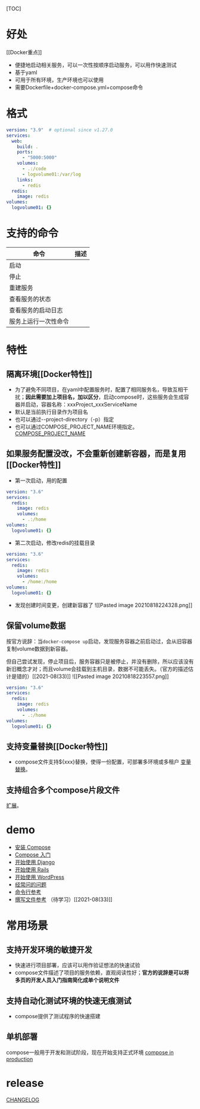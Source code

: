  [TOC]

# 好处
[[Docker重点]]
* 便捷地启动相关服务，可以一次性按顺序启动服务，可以用作快速测试
* 基于yaml
* 可用于所有环境，生产环境也可以使用
* 需要Dockerfile+docker-compose.yml+compose命令

# 格式
```yaml
version: "3.9"  # optional since v1.27.0
services:
  web:
    build: .
    ports:
      - "5000:5000"
    volumes:
      - .:/code
      - logvolume01:/var/log
    links:
      - redis
  redis:
    image: redis
volumes:
  logvolume01: {}
```

# 支持的命令
| 命令  | 描述  |
| --- | --- |
|  启动   |     |
|  停止   |     |
|  重建服务   |     |
|  查看服务的状态   |     |
|  查看服务的启动日志   |     |
|  服务上运行一次性命令   |     |


# 特性
## 隔离环境[[Docker特性]]
* 为了避免不同项目，在yaml中配置服务时，配置了相同服务名，导致互相干扰；**因此需要加上项目名，加以区分**，启动compose时，这些服务会生成容器并启动，容器名称：xxxProject_xxxServiceName
* 默认是当前执行目录作为项目名
* 也可以通过--project-directory（-p）指定
* 也可以通过COMPOSE_PROJECT_NAME环境指定。[COMPOSE_PROJECT_NAME](https://docs.docker.com/compose/reference/envvars/#compose_project_name)

## 如果服务配置没改，不会重新创建新容器，而是复用[[Docker特性]]
* 第一次启动，用的配置
```yml
version: "3.6"
services:  
  redis:
    image: redis
    volumes:
      - .:/home
volumes:
  logvolume01: {}
```

* 第二次启动，修改redis的挂载目录
```yml
version: "3.6"
services:  
  redis:
    image: redis
    volumes:
      - /home:/home
volumes:
  logvolume01: {}
```

* 发现创建时间变更，创建新容器了
![[Pasted image 20210818224328.png]]

## 保留volume数据
按官方说辞：当`docker-compose up`启动，发现服务容器之前启动过，会从旧容器复制volume数据到新容器。

但自己尝试发现，停止项目后，服务容器只是被停止，并没有删除，所以应该没有新旧概念才对；而且volume会挂载到主机目录，数据不可能丢失。（官方的描述估计是错的）[[2021-08(33)]]
![[Pasted image 20210818223557.png]]
```yml
version: "3.6"
services:  
  redis:
    image: redis
    volumes:
      - .:/home
volumes:
  logvolume01: {}
```

## 支持变量替换[[Docker特性]]
* compose文件支持${xxx}替换，使得一份配置，可部署多环境或多租户
[变量替换](https://docs.docker.com/compose/compose-file/compose-file-v3/#variable-substitution)。

## 支持组合多个compose片段文件
[扩展](https://docs.docker.com/compose/extends/)。

# demo
-   [安装 Compose](https://docs.docker.com/compose/install/)
-   [Compose 入门](https://docs.docker.com/compose/gettingstarted/)
-   [开始使用 Django](https://docs.docker.com/samples/django/)
-   [开始使用 Rails](https://docs.docker.com/samples/rails/)
-   [开始使用 WordPress](https://docs.docker.com/samples/wordpress/)
-   [经常问的问题](https://docs.docker.com/compose/faq/)
-   [命令行参考](https://docs.docker.com/compose/reference/)
-   [撰写文件参考](https://docs.docker.com/compose/compose-file/)
（待学习）[[2021-08(33)]]

# 常用场景
## 支持开发环境的敏捷开发
* 快速进行项目部署，应该可以用作验证想法的快速试验
* compose文件描述了项目的服务依赖，直观阅读性好；**官方的说辞是可以将多页的开发人员入门指南简化成单个说明文件**

## 支持自动化测试环境的快速无痕测试
* compose提供了测试程序的快速搭建

## 单机部署
compose一般用于开发和测试阶段，现在开始支持正式环境
[compose in production](https://docs.docker.com/compose/production/)

# release
[CHANGELOG](https://github.com/docker/compose/blob/master/CHANGELOG.md)